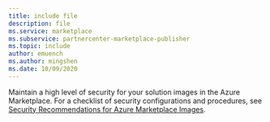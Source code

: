 ```yaml
---
title: include file
description: file
ms.service: marketplace 
ms.subservice: partnercenter-marketplace-publisher
ms.topic: include
author: emuench
ms.author: mingshen
ms.date: 10/09/2020
---
```


Maintain a high level of security for your solution images in the Azure Marketplace. For a checklist of security configurations and procedures, see [Security Recommendations for Azure Marketplace Images](https://docs.microsoft.com/azure/security/security-recommendations-azure-marketplace-images).